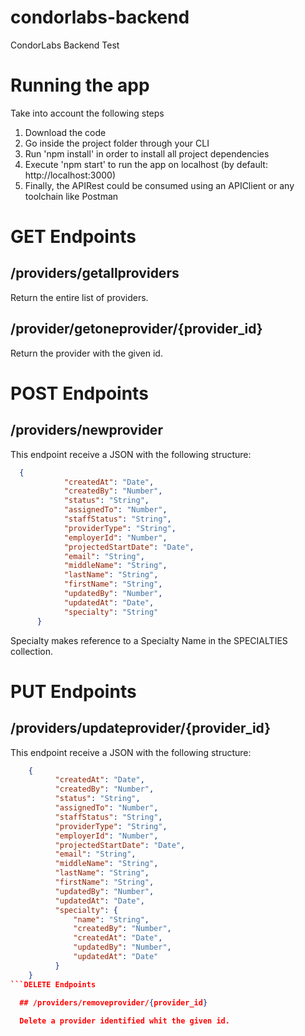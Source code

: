 # condorlabs-backend
CondorLabs Backend Test

# Running the app

Take into account the following steps

1) Download the code
2) Go inside the project folder through your CLI
3) Run 'npm install' in order to install all project dependencies
4) Execute 'npm start' to run the app on localhost (by default: http://localhost:3000)
5) Finally, the APIRest could be consumed using an APIClient or any toolchain like Postman

  # GET Endpoints

  ## /providers/getallproviders
  
  Return the entire list of providers.

  ## /provider/getoneprovider/{provider_id}
  
  Return the provider with the given id.
  
  # POST Endpoints

  ## /providers/newprovider
  
  This endpoint receive a JSON with the following structure: <br>

```json
  {
            "createdAt": "Date",
            "createdBy": "Number",
            "status": "String",
            "assignedTo": "Number",
            "staffStatus": "String",
            "providerType": "String",
            "employerId": "Number",
            "projectedStartDate": "Date",
            "email": "String",
            "middleName": "String",
            "lastName": "String",
            "firstName": "String",
            "updatedBy": "Number",
            "updatedAt": "Date",
            "specialty": "String"
      }
```
  
  Specialty makes reference to a Specialty Name in the SPECIALTIES collection.
    
  # PUT Endpoints
  
  ## /providers/updateprovider/{provider_id}
  
  This endpoint receive a JSON with the following structure: <br>
  
```json
    {
          "createdAt": "Date",
          "createdBy": "Number",
          "status": "String",
          "assignedTo": "Number",
          "staffStatus": "String",
          "providerType": "String",
          "employerId": "Number",
          "projectedStartDate": "Date",
          "email": "String",
          "middleName": "String",
          "lastName": "String",
          "firstName": "String",
          "updatedBy": "Number",
          "updatedAt": "Date",
          "specialty": {
              "name": "String",
              "createdBy": "Number",
              "createdAt": "Date",
              "updatedBy": "Number",
              "updatedAt": "Date"
          }
    }
```DELETE Endpoints

  ## /providers/removeprovider/{provider_id}
  
  Delete a provider identified whit the given id.
